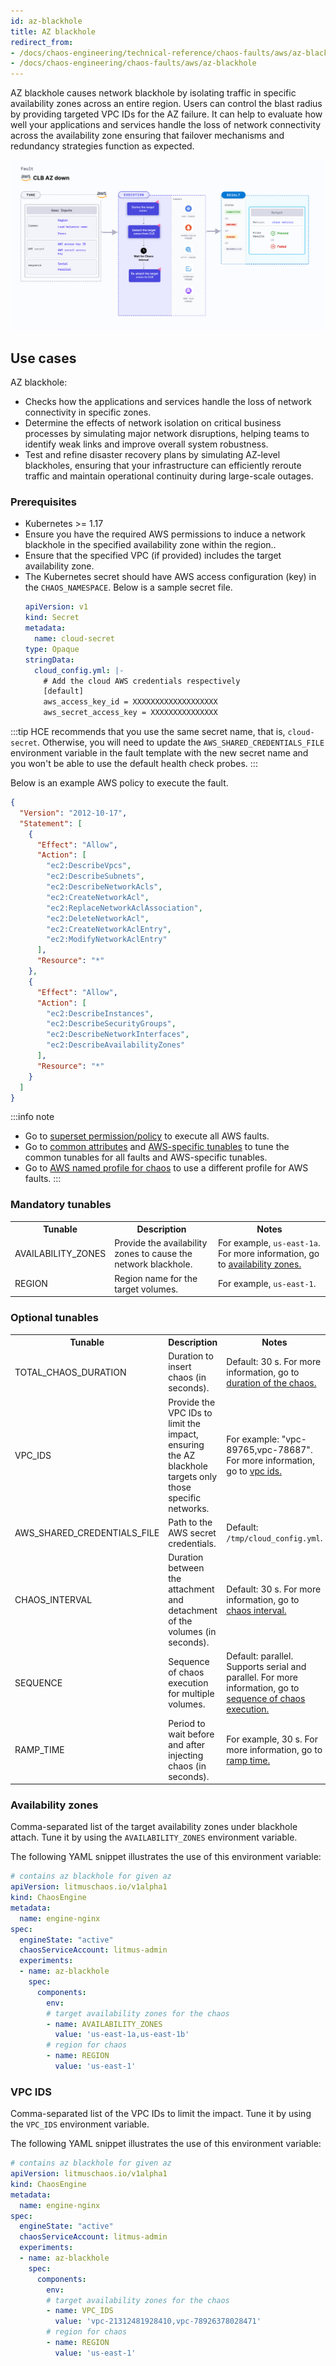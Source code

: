 ```yaml
---
id: az-blackhole
title: AZ blackhole
redirect_from:
- /docs/chaos-engineering/technical-reference/chaos-faults/aws/az-blackhole
- /docs/chaos-engineering/chaos-faults/aws/az-blackhole
---
```


AZ blackhole causes network blackhole by isolating traffic in specific availability zones across an entire region. Users can control the blast radius by providing targeted VPC IDs for the AZ failure.
It can help to evaluate how well your applications and services handle the loss of network connectivity across the availability zone ensuring that failover mechanisms and redundancy strategies function as expected.

![AZ Blackhole](./static/images/clb-az-down.png)

## Use cases

AZ blackhole:
- Checks how the applications and services handle the loss of network connectivity in specific zones.
- Determine the effects of network isolation on critical business processes by simulating major network disruptions, helping teams to identify weak links and improve overall system robustness.
- Test and refine disaster recovery plans by simulating AZ-level blackholes, ensuring that your infrastructure can efficiently reroute traffic and maintain operational continuity during large-scale outages.

### Prerequisites
- Kubernetes >= 1.17
- Ensure you have the required AWS permissions to induce a network blackhole in the specified availability zone within the region..
- Ensure that the specified VPC (if provided) includes the target availability zone.
- The Kubernetes secret should have AWS access configuration (key) in the `CHAOS_NAMESPACE`. Below is a sample secret file.
  ```yaml
  apiVersion: v1
  kind: Secret
  metadata:
    name: cloud-secret
  type: Opaque
  stringData:
    cloud_config.yml: |-
      # Add the cloud AWS credentials respectively
      [default]
      aws_access_key_id = XXXXXXXXXXXXXXXXXXX
      aws_secret_access_key = XXXXXXXXXXXXXXX
  ```

:::tip
HCE recommends that you use the same secret name, that is, `cloud-secret`. Otherwise, you will need to update the `AWS_SHARED_CREDENTIALS_FILE` environment variable in the fault template with the new secret name and you won't be able to use the default health check probes.
:::

Below is an example AWS policy to execute the fault.

```json
{
  "Version": "2012-10-17",
  "Statement": [
    {
      "Effect": "Allow",
      "Action": [
        "ec2:DescribeVpcs",
        "ec2:DescribeSubnets",
        "ec2:DescribeNetworkAcls",
        "ec2:CreateNetworkAcl",
        "ec2:ReplaceNetworkAclAssociation",
        "ec2:DeleteNetworkAcl",
        "ec2:CreateNetworkAclEntry",
        "ec2:ModifyNetworkAclEntry"
      ],
      "Resource": "*"
    },
    {
      "Effect": "Allow",
      "Action": [
        "ec2:DescribeInstances",
        "ec2:DescribeSecurityGroups",
        "ec2:DescribeNetworkInterfaces",
        "ec2:DescribeAvailabilityZones"
      ],
      "Resource": "*"
    }
  ]
}

```

:::info note
- Go to [superset permission/policy](/docs/chaos-engineering/use-harness-ce/chaos-faults/aws/security-configurations/policy-for-all-aws-faults) to execute all AWS faults.
- Go to [common attributes](/docs/chaos-engineering/use-harness-ce/chaos-faults/common-tunables-for-all-faults) and [AWS-specific tunables](/docs/chaos-engineering/use-harness-ce/chaos-faults/aws/aws-fault-tunables) to tune the common tunables for all faults and AWS-specific tunables.
- Go to [AWS named profile for chaos](/docs/chaos-engineering/use-harness-ce/chaos-faults/aws/security-configurations/aws-switch-profile) to use a different profile for AWS faults.
:::

### Mandatory tunables

   <table>
      <tr>
        <th> Tunable </th>
        <th> Description </th>
        <th> Notes </th>
      </tr>
      <tr>
        <td> AVAILABILITY_ZONES </td>
        <td> Provide the availability zones to cause the network blackhole. </td>
        <td> For example, <code>us-east-1a</code>. For more information, go to <a href="#availability-zones"> availability zones.</a></td>
      </tr>
      <tr>
        <td> REGION </td>
        <td> Region name for the target volumes. </td>
        <td> For example, <code>us-east-1</code>. </td>
      </tr>
    </table>

### Optional tunables
   <table>
      <tr>
        <th> Tunable </th>
        <th> Description </th>
        <th> Notes </th>
      </tr>
      <tr>
        <td> TOTAL_CHAOS_DURATION </td>
        <td> Duration to insert chaos (in seconds). </td>
        <td> Default: 30 s. For more information, go to <a href="/docs/chaos-engineering/use-harness-ce/chaos-faults/common-tunables-for-all-faults#duration-of-the-chaos"> duration of the chaos. </a></td>
      </tr>
      <tr>
        <td> VPC_IDS </td>
        <td> Provide the VPC IDs to limit the impact, ensuring the AZ blackhole targets only those specific networks. </td>
        <td> For example: "vpc-89765,vpc-78687". For more information, go to <a href="#vpc-ids"> vpc ids.</a></td>
      </tr>
      <tr>
        <td> AWS_SHARED_CREDENTIALS_FILE </td>
        <td> Path to the AWS secret credentials. </td>
        <td> Default: <code>/tmp/cloud_config.yml</code>. </td>
      </tr>
      <tr>
        <td> CHAOS_INTERVAL </td>
        <td> Duration between the attachment and detachment of the volumes (in seconds). </td>
        <td> Default: 30 s. For more information, go to <a href="https://developer.harness.io/docs/chaos-engineering/use-harness-ce/chaos-faults/common-tunables-for-all-faults#chaos-interval"> chaos interval.</a></td>
      </tr>
      <tr>
        <td> SEQUENCE </td>
        <td> Sequence of chaos execution for multiple volumes. </td>
        <td> Default: parallel. Supports serial and parallel. For more information, go to <a href="/docs/chaos-engineering/use-harness-ce/chaos-faults/common-tunables-for-all-faults#sequence-of-chaos-execution"> sequence of chaos execution.</a></td>
      </tr>
      <tr>
        <td> RAMP_TIME </td>
        <td> Period to wait before and after injecting chaos (in seconds). </td>
        <td> For example, 30 s. For more information, go to <a href="/docs/chaos-engineering/use-harness-ce/chaos-faults/common-tunables-for-all-faults#ramp-time"> ramp time. </a></td>
      </tr>
    </table>

### Availability zones

Comma-separated list of the target availability zones under blackhole attach. Tune it by using the `AVAILABILITY_ZONES` environment variable.

The following YAML snippet illustrates the use of this environment variable:

[embedmd]:# (./static/manifests/az-blackhole/availability-zones.yaml yaml)
```yaml
# contains az blackhole for given az
apiVersion: litmuschaos.io/v1alpha1
kind: ChaosEngine
metadata:
  name: engine-nginx
spec:
  engineState: "active"
  chaosServiceAccount: litmus-admin
  experiments:
  - name: az-blackhole
    spec:
      components:
        env:
        # target availability zones for the chaos
        - name: AVAILABILITY_ZONES
          value: 'us-east-1a,us-east-1b'
        # region for chaos
        - name: REGION
          value: 'us-east-1'
```

### VPC IDS

Comma-separated list of the VPC IDs to limit the impact. Tune it by using the `VPC_IDS` environment variable.

The following YAML snippet illustrates the use of this environment variable:

[embedmd]:# (./static/manifests/az-blackhole/availability-zones.yaml yaml)
```yaml
# contains az blackhole for given az
apiVersion: litmuschaos.io/v1alpha1
kind: ChaosEngine
metadata:
  name: engine-nginx
spec:
  engineState: "active"
  chaosServiceAccount: litmus-admin
  experiments:
  - name: az-blackhole
    spec:
      components:
        env:
        # target availability zones for the chaos
        - name: VPC_IDS
          value: 'vpc-21312481928410,vpc-78926378028471'
        # region for chaos
        - name: REGION
          value: 'us-east-1'
```

